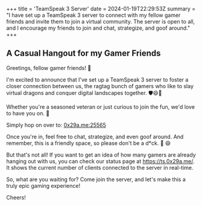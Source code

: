 +++
title = 'TeamSpeak 3 Server'
date = 2024-01-19T22:29:53Z
summary = "I have set up a TeamSpeak 3 server to connect with my fellow gamer friends and invite them to join a virtual community. The server is open to all, and I encourage my friends to join and chat, strategize, and goof around."
+++
## A Casual Hangout for my Gamer Friends

Greetings, fellow gamer friends! 👋

I'm excited to announce that I've set up a TeamSpeak 3 server to foster a closer connection between us, the ragtag bunch of gamers who like to slay virtual dragons and conquer digital landscapes together. :shield::smile::hocho:

Whether you're a seasoned veteran or just curious to join the fun, we'd love to have you on. :muscle:

Simply hop on over to: [0x29a.me:25565](ts3server://0x29a.me?port=25565)

Once you're in, feel free to chat, strategize, and even goof around. And remember, this is a friendly space, so please don't be a d*ck. :duck: :smile:

But that's not all! If you want to get an idea of how many gamers are already hanging out with us, you can check our status page at https://ts.0x29a.me/. It shows the current number of clients connected to the server in real-time.

So, what are you waiting for? Come join the server, and let's make this a truly epic gaming experience!

Cheers!
